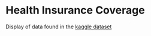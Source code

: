 # Health Insurance Coverage

Display of data found in the [kaggle dataset](https://www.kaggle.com/hhs/health-insurance) 